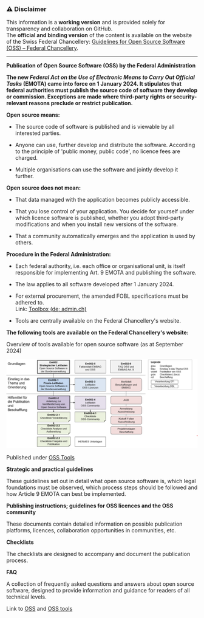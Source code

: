 ### ⚠️ **Disclaimer** 

This information is a **working version** and is provided solely for transparency and collaboration on GitHub.  
The **official and binding version** of the content is available on the website of the Swiss Federal Chancellery: [Guidelines for Open Source Software (OSS) – Federal Chancellery](https://www.bk.admin.ch/bk/en/home/digitale-transformation-ikt-lenkung/bundesarchitektur/open_source_software/hilfsmittel_oss.html).  

---

**Publication of Open Source Software (OSS) by the Federal
Administration**

**The new *Federal Act on the Use of Electronic Means to Carry Out
Official Tasks* (EMOTA) came into force on 1 January 2024. It stipulates
that federal authorities must publish the source code of software they
develop or commission. Exceptions are made where third-party rights or
security-relevant reasons preclude or restrict publication.**

**Open source means:**

  - The source code of software is published and is viewable by all
    interested parties.

  - Anyone can use, further develop and distribute the software.
    According to the principle of 'public money, public code', no
    licence fees are charged.

  - Multiple organisations can use the software and jointly develop it
    further.

**Open source does not mean:**

  - That data managed with the application becomes publicly accessible.

  - That you lose control of your application. You decide for yourself
    under which licence software is published, whether you adopt
    third-party modifications and when you install new versions of the
    software.

  - That a community automatically emerges and the application is used
    by others.

**Procedure in the Federal Administration:**

  - Each federal authority, i.e. each office or organisational unit, is
    itself responsible for implementing Art. 9 EMOTA and publishing the
    software.

  - The law applies to all software developed after 1 January 2024.

  - For external procurement, the amended FOBL specifications must be
    adhered to.  
    Link: [Toolbox (de;
    admin.ch)](https://intranet.bbl.admin.ch/bbl_kp/de/home/informatik/beschaffung-buerotechnik-informatik-des-bbl/werkzeugkasten.html)

<!-- end list -->

  - Tools are centrally available on the Federal Chancellery's website.

**The following tools are available on the Federal Chancellery's
website:**

Overview of tools available for open source software (as at September
2024)

![](./assets/em002-5//media/image1.png)

Published under [OSS
Tools](https://www.bk.admin.ch/bk/en/home/digitale-transformation-ikt-lenkung/bundesarchitektur/open_source_software/hilfsmittel_oss.html)

**Strategic and practical guidelines**

These guidelines set out in detail what open source software is, which
legal foundations must be observed, which process steps should be
followed and how Article 9 EMOTA can best be implemented.

**Publishing instructions; guidelines for OSS licences and the OSS
community**

These documents contain detailed information on possible publication
platforms, licences, collaboration opportunities in communities, etc.

**Checklists**

The checklists are designed to accompany and document the publication
process.

**FAQ**

A collection of frequently asked questions and answers about open source
software, designed to provide information and guidance for readers of
all technical levels.

Link to
[OSS](https://www.bk.admin.ch/bk/en/home/digitale-transformation-ikt-lenkung/bundesarchitektur/open_source_software.html)
and [OSS
tools](https://www.bk.admin.ch/bk/en/home/digitale-transformation-ikt-lenkung/bundesarchitektur/open_source_software/hilfsmittel_oss.html)
